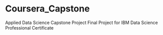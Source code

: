 # Coursera_Capstone
Applied Data Science Capstone Project
Final Project for IBM Data Science Professional Certificate
